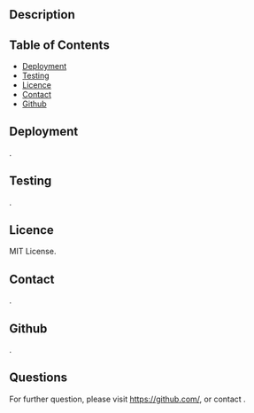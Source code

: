 # 
    

        
## Description

    
## Table of Contents
- [Deployment](#deployment)
- [Testing](#testing)
- [Licence](#licence)
- [Contact](#contact)
- [Github](#github)

    
    
## Deployment
.
## Testing
.
## Licence
MIT License.
## Contact
.
## Github 
.
    
## Questions
For further question, please visit https://github.com/, or contact .